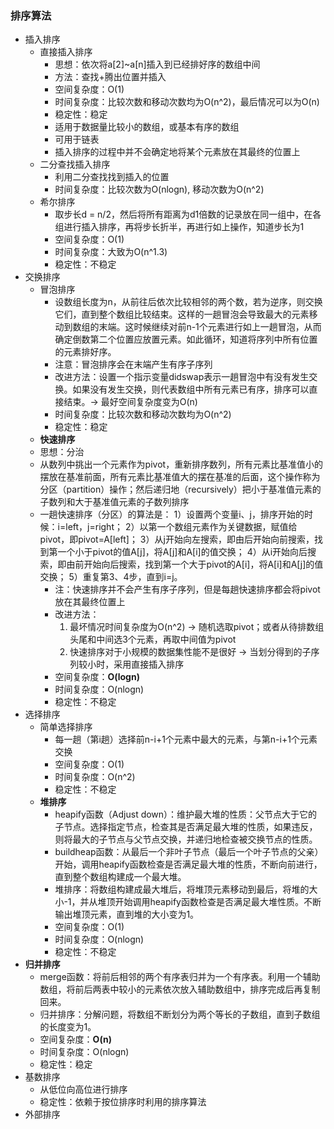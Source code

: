 ### 排序算法

- 插入排序
  - 直接插入排序
    - 思想：依次将a[2]~a[n]插入到已经排好序的数组中间
    - 方法：查找+腾出位置并插入
    - 空间复杂度：O(1)
    - 时间复杂度：比较次数和移动次数均为O(n^2)，最后情况可以为O(n)
    - 稳定性：稳定
    - 适用于数据量比较小的数组，或基本有序的数组
    - 可用于链表
    - 插入排序的过程中并不会确定地将某个元素放在其最终的位置上
  - 二分查找插入排序
    - 利用二分查找找到插入的位置
    - 时间复杂度：比较次数为O(nlogn), 移动次数为O(n^2)
  - 希尔排序
    - 取步长d = n/2，然后将所有距离为d1倍数的记录放在同一组中，在各组进行插入排序，再将步长折半，再进行如上操作，知道步长为1
    - 空间复杂度：O(1)
    - 时间复杂度：大致为O(n^1.3)
    - 稳定性：不稳定
- 交换排序
  - 冒泡排序
    - 设数组长度为n，从前往后依次比较相邻的两个数，若为逆序，则交换它们，直到整个数组比较结束。这样的一趟冒泡会导致最大的元素移动到数组的末端。这时候继续对前n-1个元素进行如上一趟冒泡，从而确定倒数第二个位置应放置元素。如此循环，知道将序列中所有位置的元素排好序。
    - 注意：冒泡排序会在末端产生有序子序列
    - 改进方法：设置一个指示变量didswap表示一趟冒泡中有没有发生交换。如果没有发生交换，则代表数组中所有元素已有序，排序可以直接结束。-> 最好空间复杂度变为O(n)
    - 时间复杂度：比较次数和移动次数均为O(n^2)
    - 稳定性：稳定
  - **快速排序**
  - 思想：分治
  - 从数列中挑出一个元素作为pivot，重新排序数列，所有元素比基准值小的摆放在基准前面，所有元素比基准值大的摆在基准的后面，这个操作称为分区（partition）操作；然后递归地（recursively）把小于基准值元素的子数列和大于基准值元素的子数列排序
  - 一趟快速排序（分区）的算法是：
    1）设置两个变量i、j，排序开始的时候：i=left，j=right；
    2）以第一个数组元素作为关键数据，赋值给pivot，即pivot=A[left]；
    3）从j开始向左搜索，即由后开始向前搜索，找到第一个小于pivot的值A[j]，将A[j]和A[i]的值交换；
    4）从i开始向后搜索，即由前开始向后搜索，找到第一个大于pivot的A[i]，将A[i]和A[j]的值交换；
    5）重复第3、4步，直到i=j。    
    - 注：快速排序并不会产生有序子序列，但是每趟快速排序都会将pivot放在其最终位置上
    - 改进方法：
      1) 最坏情况时间复杂度为O(n^2) -> 随机选取pivot；或者从待排数组头尾和中间选3个元素，再取中间值为pivot
      2) 快速排序对于小规模的数据集性能不是很好 -> 当划分得到的子序列较小时，采用直接插入排序
    - 空间复杂度：**O(logn)**
    - 时间复杂度：O(nlogn) 
    - 稳定性：不稳定
- 选择排序
  - 简单选择排序
    - 每一趟（第i趟）选择前n-i+1个元素中最大的元素，与第n-i+1个元素交换
    - 空间复杂度：O(1)
    - 时间复杂度：O(n^2)
    - 稳定性：不稳定
  - **堆排序**
    - heapify函数（Adjust down）：维护最大堆的性质：父节点大于它的子节点。选择指定节点，检查其是否满足最大堆的性质，如果违反，则将最大的子节点与父节点交换，并递归地检查被交换节点的性质。
    - buildheap函数：从最后一个非叶子节点（最后一个叶子节点的父亲）开始，调用heapify函数检查是否满足最大堆的性质，不断向前进行，直到整个数组构建成一个最大堆。
    - 堆排序：将数组构建成最大堆后，将堆顶元素移动到最后，将堆的大小-1，并从堆顶开始调用heapify函数检查是否满足最大堆性质。不断输出堆顶元素，直到堆的大小变为1。
    - 空间复杂度：O(1)
    - 时间复杂度：O(nlogn)
    - 稳定性：不稳定
- **归并排序**
  - merge函数：将前后相邻的两个有序表归并为一个有序表。利用一个辅助数组，将前后两表中较小的元素依次放入辅助数组中，排序完成后再复制回来。
  - 归并排序：分解问题，将数组不断划分为两个等长的子数组，直到子数组的长度变为1。
  - 空间复杂度：**O(n)**
  - 时间复杂度：O(nlogn)
  - 稳定性：稳定
- 基数排序
  - 从低位向高位进行排序
  - 稳定性：依赖于按位排序时利用的排序算法
- 外部排序

  
